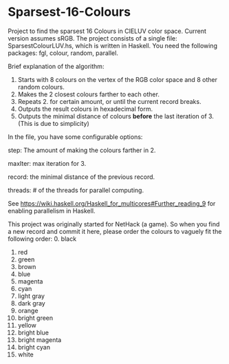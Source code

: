# Sparsest-16-Colours
Project to find the sparsest 16 Colours in CIELUV color space.
Current version assumes sRGB.
The project consists of a single file: SparsestColourLUV.hs, which is written in Haskell.
You need the following packages: fgl, colour, random, parallel.

Brief explanation of the algorithm:

  1. Starts with 8 colours on the vertex of the RGB color space and 8 other random colours.
  2. Makes the 2 closest colours farther to each other.
  3. Repeats 2. for certain amount, or until the current record breaks.
  4. Outputs the result colours in hexadecimal form.
  5. Outputs the minimal distance of colours **before** the last iteration of 3. (This is due to simplicity)

In the file, you have some configurable options:

  step: The amount of making the colours farther in 2.
  
  maxIter: max iteration for 3.
  
  record: the minimal distance of the previous record.
  
  threads: # of the threads for parallel computing.
  

See https://wiki.haskell.org/Haskell_for_multicores#Further_reading_9 for enabling parallelism in Haskell.

This project was originally started for NetHack (a game). So when you find a new record and commit it here, please order the colours to vaguely fit the following order:
  0. black
  1. red
  2. green
  3. brown
  4. blue
  5. magenta
  6. cyan
  7. light gray
  8. dark gray
  9. orange
  10. bright green
  11. yellow
  12. bright blue
  13. bright magenta
  14. bright cyan
  15. white
